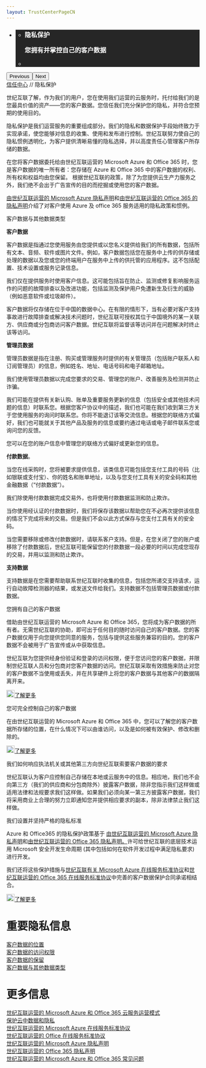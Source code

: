 ```yaml
---
layout: TrustCenterPageCN
---
```

<div class="row-fluid">
   <div class="span">
      <div>
        <div id="HeroWrapper" data-cols="1" data-view1="1" data-view2="1" data-view3="1" data-view4="1" class="row-fluid wider hero grid-container">
            <div class="span bp0-col-1-1 bp1-col-1-1 bp2-col-1-1 bp3-col-1-1">
                <div bi:type="slideshow" class="slideshow slideshow-hero hero" xmlns:bi="urn:schemas-microsoft-com:mscom:bi">
                    <ul bi:type="list" class="slides">
                        <li id="slide-1" bi:index="0" selectBi="">
                            <div class="heroitem light-foreground" bi:type="heroitem">
                                <div class="media" bi:parenttitle="t1">
                                    <a href="" bi:track="False" bi:titleflag="t1" bi:index="0">
                                        <div data-picture="" data-alt="You are in control of your data" data-disable-swap-below="">
                                            <div data-src="../Images/MS-TrustCenter-Privacy-Header.jpg"></div>
                                            <noscript></noscript>
                                        </div>
                                    </a>
                                </div>
                                <div class="text" bi:type="cta">
                                    <div class="text-container">
                                        <div class="box" style="background: rgba(0,0,0,.85); color: #FFFFFF;">
                                            <ul bi:type="list" class="headerCaption subpageHeaderCaption">
                                                <li class="box-title">
                                                    <h3 class="box-title" bi:type="title" bi:title="t1" style="color: #FFFFFF;">隐私保护
                                                    <p>您拥有并掌控自己的客户数据</p>
                                                    </h3>
                                                </li>
                                                <li class="box-actions box-description"><a target="_self" class="mscom-link" href=""></a></li>
                                            </ul>
                                        </div>
                                    </div>
                                </div>
                            </div>
                        </li>
                    </ul>
                    <div class="navigation international" bi:track="false">
                        <div class="grid-container settop" data-title-text="Go To Slide "></div>
                    </div>
                    <div class="prev-next" bi:track="false"><button class="prev"><span class="icon-left" aria-hidden="true"></span><span class="screen-reader-text">Previous</span></button><button class="next"><span class="icon-right" aria-hidden="true"></span><span class="screen-reader-text">Next</span></button></div>
                    <div id="play-pause" class="play-pause" style="display:none">
                        <div class="pause"><button id="pauseButton" class="pause_button"><span class="icon-pause" aria-hidden="true"></span><span class="screen-reader-text">Pause</span></button></div>
                        <div class="play"><button id="playButton" class="play_button"><span class="icon-play" aria-hidden="true"></span><span class="screen-reader-text">Play</span></button></div>
                    </div>
                </div>
            </div>
        </div>
        <div id="BreadcrumbWrapper" data-cols="1" data-view1="1" data-view2="1" data-view3="1" data-view4="1" class="row-fluid grid-container mscom-grid-container breadcrumbs">
            <div class="span bp0-col-1-1 bp1-col-1-1 bp2-col-1-1 bp3-col-1-1"><a target="_self" class="mscom-link" href="../default.html">信任中心</a> // 隐私保护
            </div>
        </div>
        <div id="ContentWrapper" data-cols="2" data-view1="1" data-view2="2" data-view3="2" data-view4="2" class="row-fluid subpageBody">
            <div class="span bp0-col-1-1 bp2-col-2-1 bp3-col-2-1 bp1-col-2-2">
                <p>世纪互联了解，作为我们的用户，您在使用我们运营的云服务时，托付给我们的是您最具价值的资产——您的客户数据。您信任我们充分保护您的隐私，并符合您预期的使用目的。</p>
                <p>隐私保护是我们运营服务的重要组成部分。我们的隐私和数据保护手段始终致力于实现承诺，使您能够对信息的收集、使用和发布进行控制。世纪互联努力使自己的隐私惯例透明化，为客户提供清晰易懂的隐私选择，并以高度责任心管理客户所存储的数据。</p>
                <p>在您将客户数据委托给由世纪互联运营的 Microsoft Azure 和 Office 365 时，您是客户数据的唯一所有者：您存储在 Azure 和 Office 365 中的客户数据的权利、所有权和权益均由您保留。 根据世纪互联的政策，除了为您提供云生产力服务之外，我们绝不会出于广告宣传的目的而挖掘或使用您的客户数据。</p>
                <p>
                    <a target="_self" class="mscom-link" href="https://www.azure.cn/support/legal/privacy-statement/">由世纪互联运营的 Microsoft Azure 隐私声明</a>和<a target="_self" class="mscom-link" href="http://www.21vbluecloud.com/office365/O365-Privacy/">由世纪互联运营的 Office 365 的隐私声明</a>介绍了对客户使用 Azure 及 office 365 服务适用的隐私政策和惯例。
                </p>
                <!--<ul>
                    <li><a target="_self" class="mscom-link" href="#data_other">客户数据与其他数据类型</a></li>
                    <li><a target="_self" class="mscom-link" href="#you_own_your">您拥有自己的客户数据</a></li>
                    <li><a target="_self" class="mscom-link" href="#you_are_in">您可完全控制自己的客户数据</a></li>
                    <li><a target="_self" class="mscom-link" href="#how_21vianet_responds">我们如何响应执法机关或其他第三方向世纪互联索要客户数据的要求</a></li>
                    <li><a target="_self" class="mscom-link" href="#we_set_and">我们设置并坚持严格的隐私标准</a></li>
                </ul>-->
                <label id="data_other">客户数据与其他数据类型</label>
                <p><strong>客户数据</strong></p>
                <p>客户数据是指通过您使用服务由您提供或以您名义提供给我们的所有数据，包括所有文本、音频、软件或图片文件。例如，客户数据包括您在服务中上传的供存储或处理的数据以及您或您的终端用户在服务中上传的供托管的应用程序。这不包括配置、技术设置或服务记录信息。</p>
                <p>我们仅在提供服务时使用客户信息。这可能包括旨在防止、监测或修复影响服务运作的问题的故障排查以及改进功能，包括监测及保护用户免遭新生及衍生的威胁（例如恶意软件或垃圾邮件）。</p>
                <p>客户数据将仅存储在位于中国的数据中心。在有限的情形下，当有必要对客户支持事故进行故障排查或解决技术问题时，世纪互联可授权其位于中国境外的某一关联方、供应商或分包商访问客户数据。世纪互联将监督该等访问并在问题解决时终止该等访问。</p>
                <p><strong>管理员数据</strong></p>
                <p>管理员数据是指在注册、购买或管理服务时提供的有关管理员（包括账户联系人和订阅管理员）的信息，例如姓名、地址、电话号码和电子邮箱地址。</p>
                <p>我们使用管理员数据以完成您要求的交易、管理您的账户、改善服务及检测并防止诈骗。</p>
                <p>我们可能在提供有关新认购、账单及重要服务更新的信息（包括安全或其他技术问题的信息）时联系您。根据您客户协议中的描述，我们也可能在我们收到第三方关于您使用服务的询问时联系您。你将不能退订该等交流信息。根据您的联络方式偏好，我们也可能就关于其他产品及服务的信息或要约通过电话或电子邮件联系您或询问您的反馈。</p>
                <p>您可以在您的账户信息中管理您的联络方式偏好或更新您的信息。</p>
                <p><strong>付款数据</strong>。</p>
                <p>当您在线采购时，您将被要求提供信息，该类信息可能包括您支付工具的号码（比如银联或支付宝）、你的姓名和账单地址，以及与您支付工具有关的安全码和其他金融数据（“付款数据”）。</p>
                <p>我们除使用付款数据完成交易外，也将使用付款数据监测和防止欺诈。</p>
                <p>当你使用经认证的付款数据时，我们将保存该数据以帮助您在不必再次提供该信息的情况下完成将来的交易。但是我们不会以此方式保存与您支付工具有关的安全码。</p>
                <p>当您需要移除或修改付款数据时，请联系客户支持。但是，在您关闭了您的账户或移除了付款数据后，世纪互联可能保留您的付款数据一段必要的时间以完成您现存的交易，并用以监测和防止欺诈。</p>
                <p><strong>支持数据</strong></p>
                <p>支持数据是在您需要帮助联系世纪互联时收集的信息，包括您所递交支持请求，运行自动故障检测器的结果，或发送文件给我们。支持数据不包括管理员数据或付款数据。</p>
                <label id="you_own_your">您拥有自己的客户数据</label>
                <p>借助由世纪互联运营的 Microsoft Azure 和 Office 365，您将成为客户数据的所有者。无需世纪互联的协助，即可出于任何目的随时访问自己的客户数据。您的客户数据仅用于向您提供您同意的服务，包括与提供这些服务兼容的目的。您的客户数据不会被用于广告宣传或从中获取信息。</p>
                <p>世纪互联为您提供经身份验证和登录的访问权限，便于您访问您的客户数据，并限制世纪互联人员和分包商对您客户数据的访问。世纪互联采取有效措施来防止对您的客户数据不当使用或丢失，并在共享硬件上将您的客户数据与其他客户的数据隔离开来。</p>
                <p><a target="_self" class="mscom-link withArrow" href="../privacy/you-own-your-data.html"><img src="https://c.s-microsoft.com/en-us/CMSImages/Arrow-nobg.png?version=4af37876-de78-d419-6f89-7890a74d4158" class="mscom-image" alt="Arrow | Navigate To Encryption" width="21" height="19">了解更多</a></p>
                <label id="you_are_in">您可完全控制自己的客户数据</label>
                <p>在由世纪互联运营的 Microsoft Azure 和 Office 365 中，您可以了解您的客户数据所存储的位置，在什么情况下可以由谁访问，以及是如何被有效保护、修改和删除的。 </p>
                <p><a target="_self" class="mscom-link  withArrow" href="../privacy/you-are-in-control-of-your-data.html"><img src="https://c.s-microsoft.com/en-us/CMSImages/Arrow-nobg.png?version=4af37876-de78-d419-6f89-7890a74d4158" class="mscom-image" alt="Arrow | Navigate To Encryption" width="21" height="19">了解更多</a></p>
                <label id="how_21vianet_responds">我们如何响应执法机关或其他第三方向世纪互联索要客户数据的要求 </label>
                <p>世纪互联认为客户应控制自己存储在本地或云服务中的信息。相应地，我们也不会向第三方（我们的供应商和分包商除外）披露客户数据，除非您指示我们这样做或适用法律和法规要求我们这样做。如果我们必须向某一第三方披露客户数据，我们将采用商业上合理的努力立即通知您并提供相应要求的副本，除非法律禁止我们这样做。</p>
                <label id="we_set_and">我们设置并坚持严格的隐私标准</label>
                <p>Azure 和 Office365 的隐私保护政策基于
                    <a target="_self" class="mscom-link" href="https://www.azure.cn/support/legal/privacy-statement/">由世纪互联运营的 Microsoft Azure 隐私声明</a>和<a target="_self" class="mscom-link" href="http://www.21vbluecloud.com/office365/O365-Privacy/">由世纪互联运营的 Office 365 隐私声明。</a>许可给世纪互联的底层技术运用 Microsoft 安全开发生命周期 (其中包括如何在软件开发过程中满足隐私要求)进行开发。
                </p>
                <p>我们还将这些保护措施与<a target="_self" class="mscom-link" href="https://www.azure.cn/support/legal/subscription-agreement">世纪互联有关 Microsoft Azure 在线服务标准协议</a>和<a target="_self" class="mscom-link" href="http://www.21vbluecloud.com/office365/O365-AgreeWebDir/">世纪互联运营的 Office 365 在线服务标准协议</a>中完善的客户数据保护合同承诺相结合。
                </p>
                <p>
                    <a target="_self" class="mscom-link withArrow" href="../privacy/we-set-and-adhere-to-stringent-standards.html"><img src="https://c.s-microsoft.com/en-us/CMSImages/Arrow-nobg.png?version=4af37876-de78-d419-6f89-7890a74d4158" class="mscom-image" alt="Arrow | Navigate To Encryption" width="21" height="19">了解更多</a>
                </p>
            </div>
            <div class="span bp0-col-1-1 bp2-col-2-1 bp3-col-2-1 bp1-col-2-2 bp0-clear bp1-clear">
                <div data-cols="1" data-view1="1" data-view2="1" data-view3="1" data-view4="1" class="row-fluid" id="key_privacy_info">
                    <div class="span bp0-col-1-1 bp1-col-1-1 bp2-col-1-1 bp3-col-1-1">
                        <h1>重要隐私信息</h1>
                        <label><a target="_self" class="mscom-link" href="../transparency/you_know_where.html">客户数据的位置</a></label><br/>
                        <label><a target="_self" class="mscom-link" href="../privacy/you-are-in-control-of-your-data.html#you_control_your_data">客户数据的访问权限</a></label><br/>
                        <label><a target="_self" class="mscom-link" href="../privacy/you-are-in-control-of-your-data.html#data_retention">客户数据的保留</a></label><br/>
                        <label><a target="_self" class="mscom-link" href="../privacy/default.html#data_other">客户数据与其他数据类型</a></label><br/>
                    </div>
                </div>
                <div id="SideBarWrapper" data-cols="1" data-view1="1" data-view2="1" data-view3="1" data-view4="1" class="row-fluid">
                    <div id="HelpfulInformation" class="span bp0-col-1-1 bp1-col-1-1 bp2-col-1-1 bp3-col-1-1">
                        <h1>更多信息</h1>
                        <label><a target="_self" class="mscom-link" href="https://wacnppe.blob.core.chinacloudapi.cn/marketing-resource/documents/Windows_Azure_and_Office_365_cloud_services_business_model_operated_by_21Vianet12.pdf">世纪互联运营的 Microsoft Azure 和 Office 365 云服务运营模式</a></label><br/>
                        <label><a target="_self" class="mscom-link" href="https://wacnstorage.blob.core.chinacloudapi.cn/marketing-resource/documents/Protecting_Data_and_Privacy_in_the_Cloud_CN_final20160125.pdf">保护云中数据和隐私</a></label><br/>
                        <label><a target="_self" class="mscom-link" href="https://www.azure.cn/support/legal/subscription-agreement">世纪互联运营的 Microsoft Azure 在线服务标准协议</a></label><br/>
                        <label><a target="_self" class="mscom-link" href="http://www.21vbluecloud.com/office365/O365-AgreeWebDir/">世纪互联运营的 Office 在线服务标准协议</a></label><br/>
                        <label><a target="_self" class="mscom-link" href="https://www.azure.cn/support/legal/privacy-statement/">世纪互联运营的 Microsoft Azure 隐私声明</a></label><br/>
                        <label><a target="_self" class="mscom-link" href="http://www.21vbluecloud.com/office365/O365-Privacy/">世纪互联运营的 Office 365 隐私声明</a></label><br/>
                        <label><a target="_self" class="mscom-link" href="../resources/FAQ.html">世纪互联运营的 Microsoft Azure 和 Office 365 常见问题</a></label><br/>
                    </div>
                </div>
            </div>
        </div>            
      </div> 
   </div>
</div>
<div class="row-fluid" data-view4="1" data-view3="1" data-view2="1" data-view1="1" data-cols="1">
   <div class="span bp0-col-1-1 bp1-col-1-1 bp2-col-1-1 bp3-col-1-1"></div>
</div>
